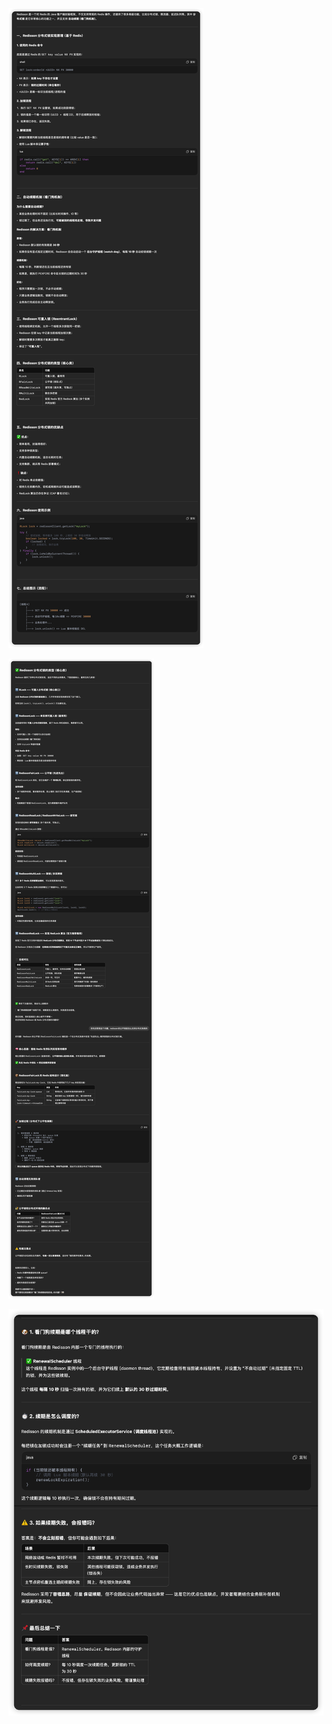 ![image-20250409224912375](image/image-20250409224912375.png)



![image-20250409230351908](image/image-20250409230351908.png)



![image-20250409230541693](image/image-20250409230541693.png)